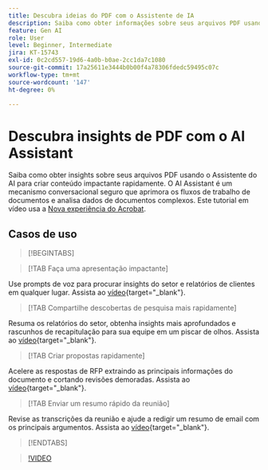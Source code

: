 ```yaml
---
title: Descubra ideias do PDF com o Assistente de IA
description: Saiba como obter informações sobre seus arquivos PDF usando o Assistente de IA
feature: Gen AI
role: User
level: Beginner, Intermediate
jira: KT-15743
exl-id: 0c2cd557-19d6-4a0b-b0ae-2cc1da7c1080
source-git-commit: 17a25611e3444b0b00f4a78306fdedc59495c07c
workflow-type: tm+mt
source-wordcount: '147'
ht-degree: 0%

---
```


# Descubra insights de PDF com o AI Assistant

Saiba como obter insights sobre seus arquivos PDF usando o Assistente do AI para criar conteúdo impactante rapidamente. O AI Assistant é um mecanismo conversacional seguro que aprimora os fluxos de trabalho de documentos e analisa dados de documentos complexos. Este tutorial em vídeo usa a [Nova experiência do Acrobat](new-workspace.md).

## Casos de uso

>[!BEGINTABS]

>[!TAB Faça uma apresentação impactante]

Use prompts de voz para procurar insights do setor e relatórios de clientes em qualquer lugar. Assista ao [vídeo](https://video.tv.adobe.com/v/3428811?quality=12&learn=on&hidetitle=true){target="_blank"}.

>[!TAB Compartilhe descobertas de pesquisa mais rapidamente]

Resuma os relatórios do setor, obtenha insights mais aprofundados e rascunhos de recapitulação para sua equipe em um piscar de olhos. Assista ao [vídeo](https://video.tv.adobe.com/v/3427286?quality=12&learn=on&hidetitle=true){target="_blank"}.

>[!TAB Criar propostas rapidamente]

Acelere as respostas de RFP extraindo as principais informações do documento e cortando revisões demoradas. Assista ao [vídeo](https://video.tv.adobe.com/v/3428639?quality=12&learn=on&hidetitle=true){target="_blank"}.

>[!TAB Enviar um resumo rápido da reunião]

Revise as transcrições da reunião e ajude a redigir um resumo de email com os principais argumentos. Assista ao [vídeo](https://video.tv.adobe.com/v/3427292?quality=12&learn=on&hidetitle=true){target="_blank"}.

>[!ENDTABS]

>[!VIDEO](https://video.tv.adobe.com/v/3430512?enablevpops&quality=12&learn=on&hidetitle=true)
